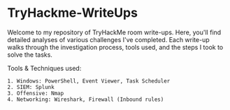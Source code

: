 # TryHackme-WriteUps
Welcome to my repository of TryHackMe room write-ups. Here, you'll find detailed analyses of various challenges I've completed. Each write-up walks through the investigation process, tools used, and the steps I took to solve the tasks.

Tools & Techniques used:

	1. Windows: PowerShell, Event Viewer, Task Scheduler
 	2. SIEM: Splunk
  	3. Offensive: Nmap
   	4. Networking: Wireshark, Firewall (Inbound rules)
